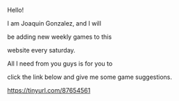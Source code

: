
Hello!

I am Joaquin Gonzalez, and I will

be adding new weekly games to this

website every saturday.

All I need from you guys is for you to 

click the link below and give me some game suggestions.

https://tinyurl.com/87654561
